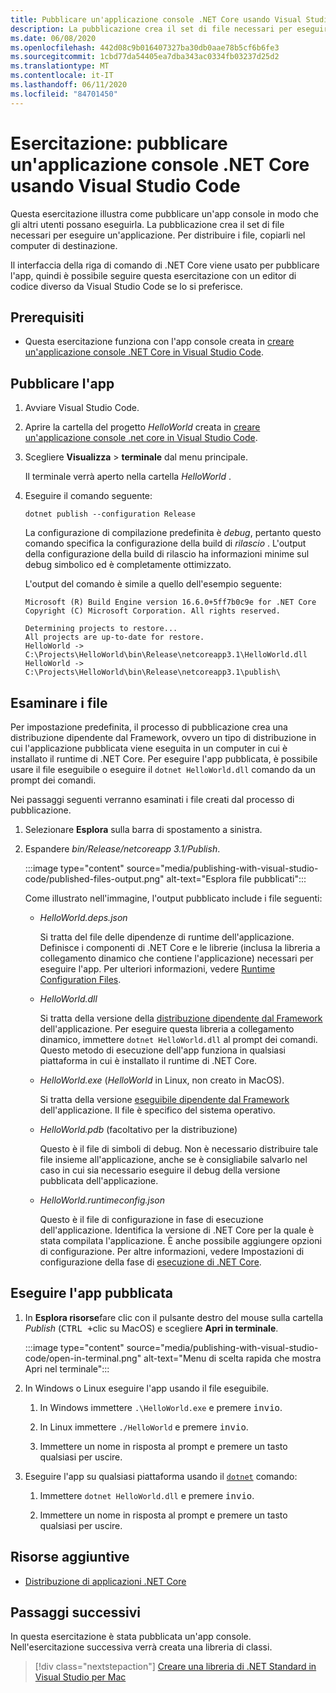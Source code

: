 ```yaml
---
title: Pubblicare un'applicazione console .NET Core usando Visual Studio Code
description: La pubblicazione crea il set di file necessari per eseguire un'applicazione .NET Core.
ms.date: 06/08/2020
ms.openlocfilehash: 442d08c9b016407327ba30db0aae78b5cf6b6fe3
ms.sourcegitcommit: 1cbd77da54405ea7dba343ac0334fb03237d25d2
ms.translationtype: MT
ms.contentlocale: it-IT
ms.lasthandoff: 06/11/2020
ms.locfileid: "84701450"
---
```

# <a name="tutorial-publish-a-net-core-console-application-using-visual-studio-code"></a>Esercitazione: pubblicare un'applicazione console .NET Core usando Visual Studio Code

Questa esercitazione illustra come pubblicare un'app console in modo che gli altri utenti possano eseguirla. La pubblicazione crea il set di file necessari per eseguire un'applicazione. Per distribuire i file, copiarli nel computer di destinazione.

Il interfaccia della riga di comando di .NET Core viene usato per pubblicare l'app, quindi è possibile seguire questa esercitazione con un editor di codice diverso da Visual Studio Code se lo si preferisce.

## <a name="prerequisites"></a>Prerequisiti

- Questa esercitazione funziona con l'app console creata in [creare un'applicazione console .NET Core in Visual Studio Code](with-visual-studio-code.md).

## <a name="publish-the-app"></a>Pubblicare l'app

1. Avviare Visual Studio Code.

1. Aprire la cartella del progetto *HelloWorld* creata in [creare un'applicazione console .net core in Visual Studio Code](with-visual-studio-code.md).

1. Scegliere **Visualizza**  >  **terminale** dal menu principale.

   Il terminale verrà aperto nella cartella *HelloWorld* .

1. Eseguire il comando seguente:

   ```dotnetcli
   dotnet publish --configuration Release
   ```

   La configurazione di compilazione predefinita è *debug*, pertanto questo comando specifica la configurazione della build di *rilascio* . L'output della configurazione della build di rilascio ha informazioni minime sul debug simbolico ed è completamente ottimizzato.

   L'output del comando è simile a quello dell'esempio seguente:

   ```
   Microsoft (R) Build Engine version 16.6.0+5ff7b0c9e for .NET Core
   Copyright (C) Microsoft Corporation. All rights reserved.

   Determining projects to restore...
   All projects are up-to-date for restore.
   HelloWorld -> C:\Projects\HelloWorld\bin\Release\netcoreapp3.1\HelloWorld.dll
   HelloWorld -> C:\Projects\HelloWorld\bin\Release\netcoreapp3.1\publish\
   ```

## <a name="inspect-the-files"></a>Esaminare i file

Per impostazione predefinita, il processo di pubblicazione crea una distribuzione dipendente dal Framework, ovvero un tipo di distribuzione in cui l'applicazione pubblicata viene eseguita in un computer in cui è installato il runtime di .NET Core. Per eseguire l'app pubblicata, è possibile usare il file eseguibile o eseguire il `dotnet HelloWorld.dll` comando da un prompt dei comandi.

Nei passaggi seguenti verranno esaminati i file creati dal processo di pubblicazione.

1. Selezionare **Esplora** sulla barra di spostamento a sinistra.

1. Espandere *bin/Release/netcoreapp 3.1/Publish*.

   :::image type="content" source="media/publishing-with-visual-studio-code/published-files-output.png" alt-text="Esplora file pubblicati":::

   Come illustrato nell'immagine, l'output pubblicato include i file seguenti:

   * *HelloWorld.deps.json*

      Si tratta del file delle dipendenze di runtime dell'applicazione. Definisce i componenti di .NET Core e le librerie (inclusa la libreria a collegamento dinamico che contiene l'applicazione) necessari per eseguire l'app. Per ulteriori informazioni, vedere [Runtime Configuration Files](https://github.com/dotnet/cli/blob/85ca206d84633d658d7363894c4ea9d59e515c1a/Documentation/specs/runtime-configuration-file.md).

   * *HelloWorld.dll*

      Si tratta della versione della [distribuzione dipendente dal Framework](../deploying/deploy-with-cli.md#framework-dependent-deployment) dell'applicazione. Per eseguire questa libreria a collegamento dinamico, immettere `dotnet HelloWorld.dll` al prompt dei comandi. Questo metodo di esecuzione dell'app funziona in qualsiasi piattaforma in cui è installato il runtime di .NET Core.

   * *HelloWorld.exe* (*HelloWorld* in Linux, non creato in MacOS).

      Si tratta della versione [eseguibile dipendente dal Framework](../deploying/deploy-with-cli.md#framework-dependent-executable) dell'applicazione. Il file è specifico del sistema operativo.

   * *HelloWorld.pdb* (facoltativo per la distribuzione)

      Questo è il file di simboli di debug. Non è necessario distribuire tale file insieme all'applicazione, anche se è consigliabile salvarlo nel caso in cui sia necessario eseguire il debug della versione pubblicata dell'applicazione.

   * *HelloWorld.runtimeconfig.json*

      Questo è il file di configurazione in fase di esecuzione dell'applicazione. Identifica la versione di .NET Core per la quale è stata compilata l'applicazione. È anche possibile aggiungere opzioni di configurazione. Per altre informazioni, vedere Impostazioni di configurazione della fase di [esecuzione di .NET Core](../run-time-config/index.md#runtimeconfigjson).

## <a name="run-the-published-app"></a>Eseguire l'app pubblicata

1. In **Esplora risorse**fare clic con il pulsante destro del mouse sulla cartella *Publish* (<kbd>CTRL +</kbd>clic su MacOS) e scegliere **Apri in terminale**.

   :::image type="content" source="media/publishing-with-visual-studio-code/open-in-terminal.png" alt-text="Menu di scelta rapida che mostra Apri nel terminale":::

1. In Windows o Linux eseguire l'app usando il file eseguibile.

   1. In Windows immettere `.\HelloWorld.exe` e premere <kbd>invio</kbd>.

   1. In Linux immettere `./HelloWorld` e premere <kbd>invio</kbd>.

   1. Immettere un nome in risposta al prompt e premere un tasto qualsiasi per uscire.

1. Eseguire l'app su qualsiasi piattaforma usando il [`dotnet`](../tools/dotnet.md) comando:

   1. Immettere `dotnet HelloWorld.dll` e premere <kbd>invio</kbd>.

   1. Immettere un nome in risposta al prompt e premere un tasto qualsiasi per uscire.

## <a name="additional-resources"></a>Risorse aggiuntive

- [Distribuzione di applicazioni .NET Core](../deploying/index.md)

## <a name="next-steps"></a>Passaggi successivi

In questa esercitazione è stata pubblicata un'app console. Nell'esercitazione successiva verrà creata una libreria di classi.

> [!div class="nextstepaction"]
> [Creare una libreria di .NET Standard in Visual Studio per Mac](library-with-visual-studio-mac.md)
